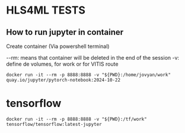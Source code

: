 # HLS4ML TESTS

## How to run jupyter in container

Create container (Via powershell terminal)

--rm: means that container will be deleted in the end of the session
-v: define de volumes, for work or for VITIS route

`docker run -it --rm -p 8888:8888 -v "${PWD}:/home/jovyan/work" quay.io/jupyter/pytorch-notebook:2024-10-22`

# tensorflow
`docker run -it --rm -p 8888:8888 -v "${PWD}:/tf/work" tensorflow/tensorflow:latest-jupyter`
